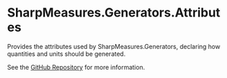 # SharpMeasures.Generators.Attributes

Provides the attributes used by SharpMeasures.Generators, declaring how quantities and units should be generated.

See the [GitHub Repository](https://github.com/SharpMeasures/sharp-measures-generators) for more information.